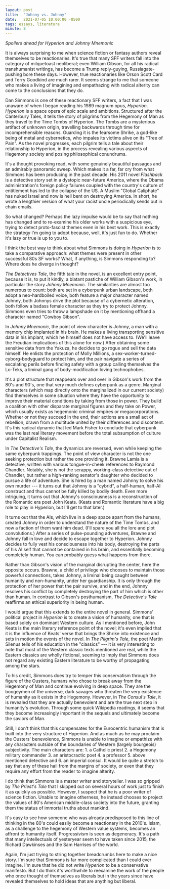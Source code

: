 ```yaml
---
layout: post
title:  "Johnny vs. Johnny"
date:   2021-07-05 10:00:00 -0500
tags: essays, literature
minute: 8
---
```

*Spoilers ahead for Hyperion and Johnny Mnemonic*

It is always surprising to me when science fiction or fantasy authors reveal themselves to be reactionaries. It's true that many SFF writers fall into the category of milquetoast neoliberal; even William Gibson, for all his radical transhumanist writings, has become a Trump reply-guying, Russiagate-pushing bore these days. However, true reactionaries like Orson Scott Card and Terry Goodkind are much rarer. It seems strange to me that someone who makes a living of imagining and empathazing with radical alterity can come to the conclusions that they do. 

Dan Simmons is one of these reactionary SFF writers, a fact that I was unaware of when I began reading his 1989 magnum opus, *Hyperion*. *Hyperion* is a space opera of epic scale and ambitions. Structured after the Canterbury Tales, it tells the story of pilgrims from the Hegemony of Man as they travel to the Time Tombs of Hyperion. The Tombs are a mysterious artifact of unknown origin, travelling backwards through time for incomprehensible reasons. Guarding it is the fearsome Shrike, a god-like being of metal and cybernetics, who impales its victims alive on its "Tree of Pain". As the novel progresses, each pilgrim tells a tale about their relationship to Hyperion, in the process revealing various aspects of Hegemony society and posing philosophical conundrums. 

It's a thought provoking read, with some genuinely beautiful passages and an admirably panoramic sweep. Which makes it a far, far cry from what Simmons has been producing in the past decade. His 2011 novel *Flashback* is a detective story set in a dystopic near-future America, where the Obama administration's foreign policy failures coupled with the country's culture of entitlement has led to the collapse of the US. A Muslim "Global Caliphate" has nuked Israel and now is hell bent on destroying America. In short, he wrote a lengthier version of what your racist uncle periodically sends out in chain emails. 

So what changed? Perhaps the lazy impulse would be to say that nothing has changed and to re-examine his older works with a suspicious eye, trying to detect proto-fascist themes even in his best work. This is exactly the strategy I'm going to adopt because, well, it's just fun to do. Whether it's lazy or true is up to you to.

I think the best way to think about what Simmons is doing in *Hyperion* is to take a comparative approach: what themes were present in other successful 80s SF works? What, if anything, is Simmons responding to? Where does he diverge in thought? 

*The Detectives Tale*, the fifth tale in the novel, is an excellent entry point, because it is, to put it kindly, a blatant pastiche of William Gibson's work, in particular the story *Johnny Mnemonic*. The similarities are almost too numerous to count: both are set in a cyberpunk urban landscape, both adopt a neo-hardboiled voice, both feature a major character named Johnny, both Johnnys drive the plot because of a cybernetic alteration, both follow a badass female character as they try to protect Johnny. Simmons even tries to throw a lampshade on it by mentioning offhand a character named "Cowboy Gibson". 

In *Johnny Mnemonic*, the point of view character is Johnny, a man with a memory chip implanted in his brain. He makes a living transporting sensitive data in his implant, which he himself does not have access to. (We'll leave the Freudian implications of this alone for now.) After obtaining some sensitive data from the Yakuza, he decides to go rogue and sell the data himself. He enlists the protection of Molly Millions, a sex-worker-turned-cyborg-bodyguard to protect him, and the pair navigate a series of escalating perils before finding safety with a group calling themselves the Lo-Teks, a liminal gang of body-modification loving technophobes. 

It's a plot structure that reappears over and over in Gibson's work from the 80's and 90's, one that very much defines cyberpunk as a genre. Marginal characters (which map directly onto the marginalized in our current society) find themselves in some situation where they have the opportunity to improve their material conditions by taking from those in power. They build a coalition with other disparate marginal figures and they take on Power, which usually exists as hegemonic criminal empires or megacorporations. Whether or not they succeed in the end, their actions are a small act of rebellion, drawn from a multitude united by their differences and discontent. It's this radical dynamic that led Mark Fisher to conclude that cyberpunk was the last real literary movement before the total subsumption of culture under Capitalist Realism. 

In *The Detective's Tale*, the dynamics are reversed, even while keeping the same cyberpunk trappings. The point of view character is not the one seeking protection but rather the one providing it. Brawne Lamia is a detective, written with various tongue-in-cheek references to Raymond Chandler. Notably, she is not the scrappy, working-class detective out of Chandler, but rather a high-ranking senator's daughter who decided to pursue a life of adventure. She is hired by a man named Johnny to solve his own murder --- it turns out that Johnny is a "cybrid", a half-human, half-AI construct and thus cannot be fully killed by bodily death. Even more intriguing, it turns out that Johnny's consciousness is a reconstruction of the Romantic era poet John Keats. (Keats and Romantic literature have a big role to play in Hyperion, but I'll get to that later.) 

It turns out that the AIs, which live in a deep space apart from the humans, created Johnny in order to understand the nature of the Time Tombs, and now a faction of them want him dead. (I'll spare you all the lore and plot convolutions.) After a series of pulse-pounding adventures, Brawne and Johnny fall in love and decide to escape together to Hyperion. Johnny decides to fully vest his consciousness into his body, destroying the parts of his AI self that cannot be contained in his brain, and essentially becoming completely human. You can probably guess what happens from there. 

Rather than Gibson's vision of the marginal disrupting the center, here the opposite occurs. Brawne, a child of privilege who chooses to maintain those powerful connections, takes Johnny, a liminal being caught between humanity and non-humanity, under her guardianship. It is only through the protection of her power that the pair survive, and in the end, Johnny resolves his conflict by completely destroying the part of him which is other than human. In contrast to Gibson's posthumanism, *The Detective's Tale* reaffirms an ethical superiority in being human. 

I would argue that this extends to the entire novel in general. Simmons' political project in *Hyperion* is to create a vision of humanity, one that is based solely on dominant Western culture. As I mentioned before, John Keats is the main literary reference point of the novel; it's even implied that it is the influence of Keats' verse that brings the Shrike into existence and sets in motion the events of the novel. In *The Pilgrim's Tale*, the poet Martin Silenus tells of his education in the "classics" --- it is very interesting to note that most of the Western classic texts mentioned are real, while the Eastern classics are wholly fictional, seeming to imply that Simmons does not regard any existing Eastern literature to be worthy of propagating among the stars. 

To his credit, Simmons does try to temper this conservatism through the figure of the Ousters, humans who chose to break away from the Hegemony of Man and continue evolving in deep space. They are the boogeymen of the universe, dark savages who threaten the very existence of humanity as it exists in the Hegemony. However, in *The Consul's Tale*, it is revealed that they are actually benevolent and are the true next step in humanity's evolution. Through some quick Wikipedia readings, it seems that they become increasingly important in the sequels and ultimately become the saviors of Man. 

Still, I don't think that this compensates for the Eurocentric humanism that is built into the very structure of Hyperion. And as much as he may proclaim the Ousters' benevolence, Simmons is unable to imagine or empathize with any characters outside of the boundaries of Western (largely bourgeois) subjectivity. The main characters are: 1. a Catholic priest 2. a Hegemony military commander 3. an aristocractic poet 4. a professor 5. above mentioned detective and 6. an imperial consul. It would be quite a stretch to say that any of these hail from the margins of society, or even that they require any effort from the reader to imagine alterity.

I do think that Simmons is a master writer and storyteller. I was so gripped by *The Priest's Tale* that I skipped out on several hours of work just to finish it as quickly as possible. However, I suspect that he is a poor writer of science fiction. Unable to imagine otherness, he instead chooses to project the values of 80's American middle-class society into the future, granting them the status of immortal truths about mankind. 

It's easy to see how someone who was already predisposed to this line of thinking in the 80's could easily become a reactionary in the 2010's. Islam, as a challenge to the hegemony of Western value systems, becomes an affront to humanity itself. Progressivism is seen as degeneracy. It's a path that many intellectuals of yesteryear seem to have taken since 2015, the Richard Dawkinses and the Sam Harrises of the world. 

Again, I'm just trying to string together breadcrumbs here to make a nice story. I'm sure that Simmons is far more complicated than I could ever imagine. I'm sure that he did not write *Hyperion* to be a conservative manifesto. But I do think it's worthwhile to reexamine the work of the people who once thought of themselves as liberals but in the years since have revealed themselves to hold ideas that are anything but liberal. 